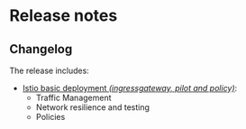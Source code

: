 # Release notes

## Changelog

The release includes:

- [Istio basic deployment *(ingressgateway, pilot and policy)*](../../katalog/istio/README.md):
  - Traffic Management
  - Network resilience and testing
  - Policies

